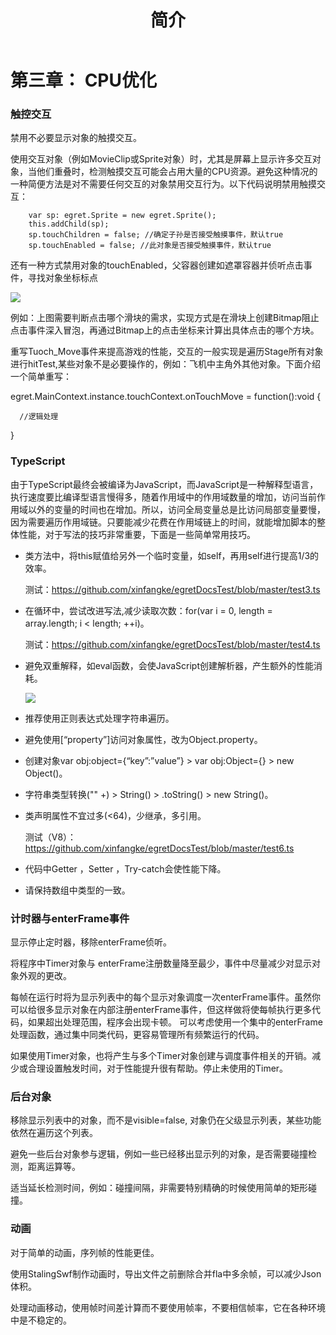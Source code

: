﻿---
layout: post
title:  "简介" 
permalink:  post/manual/optimizing/performance3.html
type: manual
element: optimizing
version: Egret引擎 v1.6.1
---
 
# 第三章： CPU优化

### 触控交互

禁用不必要显示对象的触摸交互。

使用交互对象（例如MovieClip或Sprite对象）时，尤其是屏幕上显示许多交互对象，当他们重叠时，检测触摸交互可能会占用大量的CPU资源。避免这种情况的一种简便方法是对不需要任何交互的对象禁用交互行为。以下代码说明禁用触摸交互：

        var sp: egret.Sprite = new egret.Sprite();
        this.addChild(sp);
        sp.touchChildren = false; //确定子孙是否接受触摸事件，默认true
        sp.touchEnabled = false; //此对象是否接受触摸事件，默认true

还有一种方式禁用对象的touchEnabled，父容器创建如遮罩容器并侦听点击事件，寻找对象坐标标点

![]({{site.baseurl}}/assets/img-optimzing-performance/performance3-1.png)  

例如：上图需要判断点击哪个滑块的需求，实现方式是在滑块上创建Bitmap阻止点击事件深入冒泡，再通过Bitmap上的点击坐标来计算出具体点击的哪个方块。

重写Tuoch_Move事件来提高游戏的性能，交互的一般实现是遍历Stage所有对象进行hitTest,某些对象不是必要操作的，例如：飞机中主角外其他对象。下面介绍一个简单重写：

egret.MainContext.instance.touchContext.onTouchMove = function():void
{

      //逻辑处理
      
}

### TypeScript

由于TypeScript最终会被编译为JavaScript，而JavaScript是一种解释型语言，执行速度要比编译型语言慢得多，随着作用域中的作用域数量的增加，访问当前作用域以外的变量的时间也在增加。所以，访问全局变量总是比访问局部变量要慢，因为需要遍历作用域链。只要能减少花费在作用域链上的时间，就能增加脚本的整体性能，对于写法的技巧非常重要，下面是一些简单常用技巧。

* 类方法中，将this赋值给另外一个临时变量，如self，再用self进行提高1/3的效率。

    测试：https://github.com/xinfangke/egretDocsTest/blob/master/test3.ts

* 在循环中，尝试改进写法,减少读取次数：for(var i = 0, length = array.length; i < length; ++i)。

    测试：https://github.com/xinfangke/egretDocsTest/blob/master/test4.ts

* 避免双重解释，如eval函数，会使JavaScript创建解析器，产生额外的性能消耗。

    ![]({{site.baseurl}}/assets/img-optimzing-performance/performance3-2.png)  

* 推荐使用正则表达式处理字符串遍历。

* 避免使用[“property”]访问对象属性，改为Object.property。

* 创建对象var obj:object={“key”:”value”} > var obj:Object={} > new Object()。

* 字符串类型转换("" +) > String() > .toString() > new String()。

* 类声明属性不宜过多(<64)，少继承，多引用。

  测试（V8）：https://github.com/xinfangke/egretDocsTest/blob/master/test6.ts

* 代码中Getter ，Setter ，Try-catch会使性能下降。

* 请保持数组中类型的一致。
 
### 计时器与enterFrame事件

显示停止定时器，移除enterFrame侦听。

将程序中Timer对象与 enterFrame注册数量降至最少，事件中尽量减少对显示对象外观的更改。

每帧在运行时将为显示列表中的每个显示对象调度一次enterFrame事件。虽然你可以给很多显示对象在内部注册enterFrame事件，但这样做将使每帧执行更多代码，如果超出处理范围，程序会出现卡顿。 可以考虑使用一个集中的enterFrame处理函数，通过集中同类代码，更容易管理所有频繁运行的代码。

如果使用Timer对象，也将产生与多个Timer对象创建与调度事件相关的开销。减少或合理设置触发时间，对于性能提升很有帮助。停止未使用的Timer。

### 后台对象

移除显示列表中的对象，而不是visible=false, 对象仍在父级显示列表，某些功能依然在遍历这个列表。

避免一些后台对象参与逻辑，例如一些已经移出显示列的对象，是否需要碰撞检测，距离运算等。

适当延长检测时间，例如：碰撞间隔，非需要特别精确的时候使用简单的矩形碰撞。

### 动画

对于简单的动画，序列帧的性能更佳。

使用StalingSwf制作动画时，导出文件之前删除合并fla中多余帧，可以减少Json体积。

处理动画移动，使用帧时间差计算而不要使用帧率，不要相信帧率，它在各种环境中是不稳定的。

